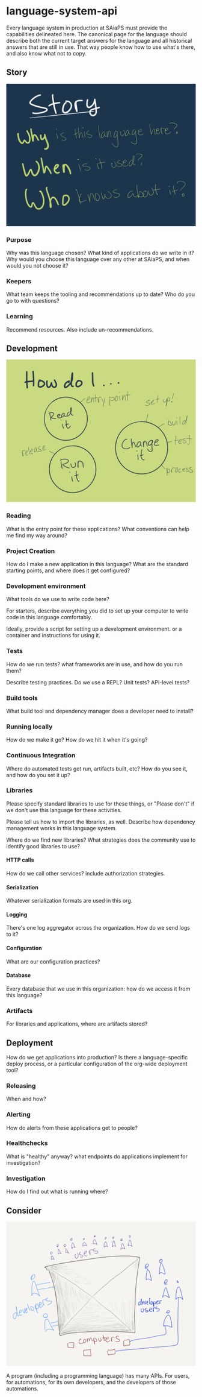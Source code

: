 # language-system-api
Every language system in production at SAiaPS must provide the capabilities delineated here.
The canonical page for the language should describe both the current target answers for the language 
and all historical answers that are still in use. That way people know how to use what's there, and also
know what not to copy.

## Story

![Story: why when who](story.png)

### Purpose

Why was this language chosen? What kind of applications do we write in it? 
Why would you choose this language over any other at SAiaPS, and when would you not choose it?

### Keepers

What team keeps the tooling and recommendations up to date? Who do you go to with questions?

### Learning

Recommend resources. Also include un-recommendations.

## Development

![how do i read it, change it, make one](how-do-i.jpg)

### Reading

What is the entry point for these applications? What conventions can help me find my way around?

### Project Creation

How do I make a new application in this language? What are the standard starting points, and where does it get configured?

### Development environment

What tools do we use to write code here?

For starters, describe everything you did to set up your computer to write code in this language comfortably.

Ideally, provide a script for setting up a development environment. or a container and instructions for using it.

### Tests

How do we run tests? what frameworks are in use, and how do you run them?

Describe testing practices. Do we use a REPL? Unit tests? API-level tests?

### Build tools

What build tool and dependency manager does a developer need to install?

### Running locally

How do we make it go? How do we hit it when it's going?

### Continuous Integration

Where do automated tests get run, artifacts built, etc? How do you see it, and how do you set it up?

### Libraries

Please specify standard libraries to use for these things, or "Please don't" if we don't use this language for these activities.

Please tell us how to import the libraries, as well. Describe how dependency management works in this language system.

Where do we find new libraries? What strategies does the community use to identify good libraries to use?

#### HTTP calls

How do we call other services? include authorization strategies.

#### Serialization

Whatever serialization formats are used in this org.

#### Logging

There's one log aggregator across the organization. How do we send logs to it?

#### Configuration

What are our configuration practices?

#### Database

Every database that we use in this organization: how do we access it from this language?

### Artifacts

For libraries and applications, where are artifacts stored?

## Deployment

How do we get applications into production?
Is there a language-specific deploy process, or a particular configuration of the org-wide deployment tool?

### Releasing

When and how?

### Alerting

How do alerts from these applications get to people?

### Healthchecks

What is "healthy" anyway? what endpoints do applications implement for investigation?

### Investigation

How do I find out what is running where? 

## Consider

![four-sided project API](four-sided-api.png)

A program (including a programming language) has many APIs. For users, for automations, for its own developers, and the developers of those automations.
